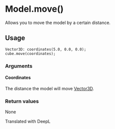 # Model.move()

Allows you to move the model by a certain distance.

## Usage

```
Vector3D: coordinates(5.0, 0.0, 0.0);
cube.move(coordinates);
```

### Arguments

#### Coordinates

The distance the model will move [Vector3D](/lib/math/vec3).

### Return values

None

Translated with DeepL
